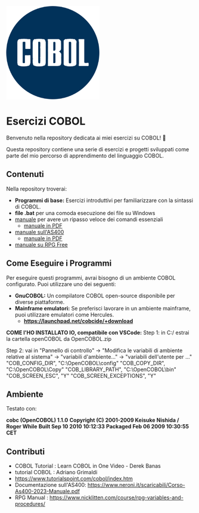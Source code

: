 <img src="./img/logo.png" alt="logoCOBOL" width="250">

# Esercizi COBOL

Benvenuto nella repository dedicata ai miei esercizi su COBOL! 🚀

Questa repository contiene una serie di esercizi e progetti sviluppati come parte del mio percorso di apprendimento del linguaggio COBOL. 

## Contenuti

Nella repository troverai:

- **Programmi di base:** Esercizi introduttivi per familiarizzare con la sintassi di COBOL.
- **file .bat** per una comoda esecuzione dei file su Windows
- [manuale](./MANUAL.MD) per avere un ripasso veloce dei comandi essenziali
  - [manuale in PDF](./MANUAL.pdf)
- [manuale sull'AS400](./AS400%20MANUAL.MD)
  - [manuale in PDF](./AS400%20MANUAL.pdf)
- [manuale su RPG Free](RPG%20Free%20Manual.md)

## Come Eseguire i Programmi

Per eseguire questi programmi, avrai bisogno di un ambiente COBOL configurato. Puoi utilizzare uno dei seguenti:

- **GnuCOBOL:** Un compilatore COBOL open-source disponibile per diverse piattaforme.
- **Mainframe emulatori:** Se preferisci lavorare in un ambiente mainframe, puoi utilizzare emulatori come Hercules.
  - **https://launchpad.net/cobcide/+download**

**COME l'HO INSTALLATO IO, compatibile con VSCode:**
Step 1: in C:/ estrai la cartella openCOBOL da OpenCOBOL.zip

Step 2: vai in "Pannello di controllo" -> "Modifica le variabili di ambiente relative al sistema" -> "variabili d'ambiente..." -> "variabili dell'utente per ..."
"COB_CONFIG_DIR", "C:\OpenCOBOL\config"
"COB_COPY_DIR", "C:\OpenCOBOL\Copy"
"COB_LIBRARY_PATH", "C:\OpenCOBOL\bin"
"COB_SCREEN_ESC", "Y"
"COB_SCREEN_EXCEPTIONS", "Y"

## Ambiente

Testato con:

**cobc (OpenCOBOL) 1.1.0**
**Copyright (C) 2001-2009 Keisuke Nishida / Roger While**
**Built    Sep 10 2010 10:12:33**
**Packaged Feb 06 2009 10:30:55 CET**

## Contributi

- COBOL Tutorial : Learn COBOL in One Video - Derek Banas
- tutorial COBOL : Adriano Grimaldi
- https://www.tutorialspoint.com/cobol/index.htm
- Documentazione sull'AS400: https://www.neroni.it/scaricabili/Corso-As400-2023-Manuale.pdf
- RPG Manual : https://www.nicklitten.com/course/rpg-variables-and-procedures/

